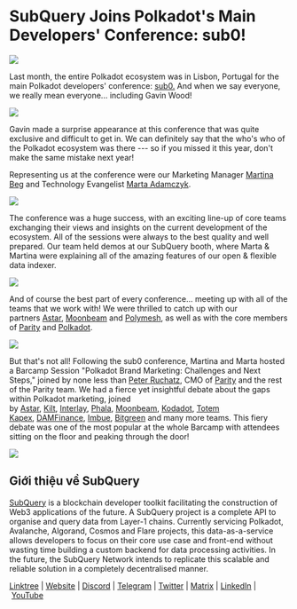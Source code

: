 # SubQuery Joins Polkadot's Main Developers' Conference: sub0!

![](https://miro.medium.com/max/1400/0*ZF09zWYTGurgBo2t)

Last month, the entire Polkadot ecosystem was in Lisbon, Portugal for the main Polkadot developers' conference: [sub0.](https://sub0.polkadot.network/side-events/) And when we say everyone, we really mean everyone... including Gavin Wood!

![](https://miro.medium.com/max/1400/0*JDy7PTkHu3TA2UeI)

Gavin made a surprise appearance at this conference that was quite exclusive and difficult to get in. We can definitely say that the who's who of the Polkadot ecosystem was there --- so if you missed it this year, don't make the same mistake next year!

Representing us at the conference were our Marketing Manager [Martina Beg](https://twitter.com/MartinaBeg) and Technology Evangelist [Marta Adamczyk](https://twitter.com/madamczyk0).

![](https://miro.medium.com/max/1400/0*bQ4cO_bRUloeUFDn)

The conference was a huge success, with an exciting line-up of core teams exchanging their views and insights on the current development of the ecosystem. All of the sessions were always to the best quality and well prepared. Our team held demos at our SubQuery booth, where Marta & Martina were explaining all of the amazing features of our open & flexible data indexer.

![](https://miro.medium.com/max/1400/0*zZHceSejNAuT4-94)

And of course the best part of every conference... meeting up with all of the teams that we work with! We were thrilled to catch up with our partners [Astar](https://astar.network/), [Moonbeam](https://moonbeam.network/) and [Polymesh](https://polymesh.network/), as well as with the core members of [Parity](https://www.parity.io/technologies/polkadot/) and [Polkadot](https://polkadot.network/).

![](https://miro.medium.com/max/1400/0*jErhLDbWA1PY_XYr)

But that's not all! Following the sub0 conference, Martina and Marta hosted a Barcamp Session "Polkadot Brand Marketing: Challenges and Next Steps," joined by none less than [Peter Ruchatz](https://www.linkedin.com/in/peterruchatz/), CMO of [Parity](https://www.parity.io/) and the rest of the Parity team. We had a fierce yet insightful debate about the gaps within Polkadot marketing, joined by [Astar](http://astar.network/), [Kilt](https://www.kilt.io/), [Interlay](https://www.interlay.io/), [Phala](https://www.phala.network/en/), [Moonbeam](https://moonbeam.network/), [Kodadot](https://kodadot.xyz/), [Totem Kapex](https://totemaccounting.com/), [DAMFinance](https://dam.finance/), [Imbue](https://www.imbue.network/), [Bitgreen](https://bitgreen.org/) and many more teams. This fiery debate was one of the most popular at the whole Barcamp with attendees sitting on the floor and peaking through the door!

![](https://miro.medium.com/max/1400/0*kNJeVbyaTrmfF2C0)

## Giới thiệu về SubQuery

[SubQuery](https://subquery.network/) is a blockchain developer toolkit facilitating the construction of Web3 applications of the future. A SubQuery project is a complete API to organise and query data from Layer-1 chains. Currently servicing Polkadot, Avalanche, Algorand, Cosmos and Flare projects, this data-as-a-service allows developers to focus on their core use case and front-end without wasting time building a custom backend for data processing activities. In the future, the SubQuery Network intends to replicate this scalable and reliable solution in a completely decentralised manner.

​​[Linktree](https://linktr.ee/subquerynetwork) | [Website](https://subquery.network/) | [Discord](https://discord.com/invite/subquery) | [Telegram](https://t.me/subquerynetwork) | [Twitter](https://twitter.com/subquerynetwork) | [Matrix](https://matrix.to/#/#subquery:matrix.org) | [LinkedIn](https://www.linkedin.com/company/subquery) | [YouTube](https://www.youtube.com/c/SubQueryNetwork)
